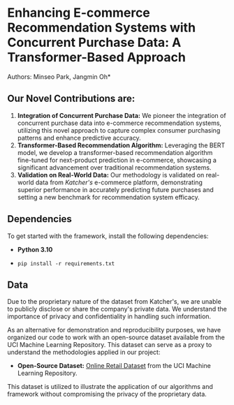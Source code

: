 # Enhancing E-commerce Recommendation Systems with Concurrent Purchase Data: A Transformer-Based Approach

Authors: Minseo Park, Jangmin Oh*

## Our Novel Contributions are:

1. **Integration of Concurrent Purchase Data:** We pioneer the integration of concurrent purchase data into e-commerce recommendation systems, utilizing this novel approach to capture complex consumer purchasing patterns and enhance predictive accuracy.
2. **Transformer-Based Recommendation Algorithm:** Leveraging the BERT model, we develop a transformer-based recommendation algorithm fine-tuned for next-product prediction in e-commerce, showcasing a significant advancement over traditional recommendation systems.
3. **Validation on Real-World Data:** Our methodology is validated on real-world data from *Katcher's* e-commerce platform, demonstrating superior performance in accurately predicting future purchases and setting a new benchmark for recommendation system efficacy.

## Dependencies

To get started with the framework, install the following dependencies:

- **Python 3.10**

- `pip install -r requirements.txt`

## Data

Due to the proprietary nature of the dataset from Katcher's, we are unable to publicly disclose or share the company's private data. We understand the importance of privacy and confidentiality in handling such information.

As an alternative for demonstration and reproducibility purposes, we have organized our code to work with an open-source dataset available from the UCI Machine Learning Repository. This dataset can serve as a proxy to understand the methodologies applied in our project:

- **Open-Source Dataset:** [Online Retail Dataset](https://archive.ics.uci.edu/ml/datasets/Online+Retail) from the UCI Machine Learning Repository.

This dataset is utilized to illustrate the application of our algorithms and framework without compromising the privacy of the proprietary data.
